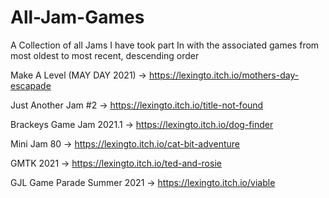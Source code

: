 # All-Jam-Games
A Collection of all Jams I have took part In with the associated games from most oldest to most recent, descending order

Make A Level (MAY DAY 2021) -> https://lexingto.itch.io/mothers-day-escapade

Just Another Jam #2 -> https://lexingto.itch.io/title-not-found

Brackeys Game Jam 2021.1 ->  https://lexingto.itch.io/dog-finder

Mini Jam 80 -> https://lexingto.itch.io/cat-bit-adventure

GMTK 2021 -> https://lexingto.itch.io/ted-and-rosie

GJL Game Parade Summer 2021 -> https://lexingto.itch.io/viable
